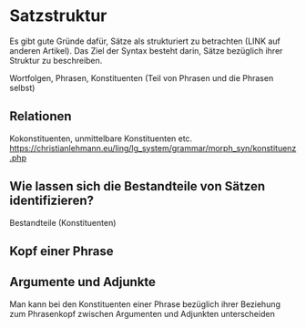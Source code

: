 # Satzstruktur
Es gibt gute Gründe dafür, Sätze als strukturiert zu betrachten (LINK auf anderen Artikel).
Das Ziel der Syntax besteht darin, Sätze bezüglich ihrer Struktur zu beschreiben.

Wortfolgen, Phrasen, Konstituenten (Teil von Phrasen und die Phrasen selbst)

## Relationen
Kokonstituenten, unmittelbare Konstituenten etc.
https://christianlehmann.eu/ling/lg_system/grammar/morph_syn/konstituenz.php

## Wie lassen sich die Bestandteile von Sätzen identifizieren?
Bestandteile (Konstituenten)

## Kopf einer Phrase

## Argumente und Adjunkte
Man kann bei den Konstituenten einer Phrase bezüglich ihrer Beziehung zum Phrasenkopf zwischen Argumenten und Adjunkten unterscheiden
